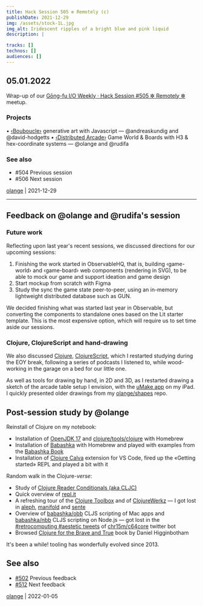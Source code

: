 ```yaml
---
title: Hack Session 505 ✼ Remotely (c)
publishDate: 2021-12-29
img: /assets/stock-1L.jpg
img_alt: Iridescent ripples of a bright blue and pink liquid
description: |

tracks: []
technos: []
audiences: []
---
```


## 05.01.2022

Wrap-up of our [Gōng-fu I/O Weekly · Hack Session #505 ✼ Remotely ✼](https://www.meetup.com/fr-FR/gōngfuIO/events/cgptqsydccbhb/) meetup.

### Projects

• [‹Bouboucle›](http://bouboucle.com) generative art with Javascript — @andreaskundig and @david-hodgetts 
• [‹Distributed Arcade›](https://github.com/olange/arcade) Game World & Boards with H3 & hex-coordinate systems — @olange and @rudifa

### See also

* #504 Previous session
* #506 Next session

[olange](https://github.com/olange) | 2021-12-29

<hr/>

## Feedback on @olange and @rudifa's session

### Future work

Reflecting upon last year's recent sessions, we discussed directions for our upcoming sessions:

1. Finishing the work started in ObservableHQ, that is, building ‹game-world› and ‹game-board› web components (rendering in SVG), to be able to mock our game and support ideation and game design
2. Start mockup from scratch with Figma
3. Study the sync the game state peer-to-peer, using an in-memory lightweight distributed database such as GUN.

We decided finishing what was started last year in Observable, but converting the components to standalone ones based on the Lit starter template. This is the most expensive option, which will require us to set time aside our sessions.

### Clojure, ClojureScript and hand-drawing

We also discussed [Clojure](https://clojure.org/guides/getting_started), [ClojureScript](https://clojure.org/guides/getting_started), which I restarted studying during the EOY break, following a series of podcasts I listened to, while wood-working in the garage on a bed for our little one.

As well as tools for drawing by hand, in 2D and 3D, as I restarted drawing a sketch of the arcade table setup I envision, with the [uMake app](https://apps.apple.com/app/umake/id1042246861) on my iPad. I quickly presented older drawings from my [olange/shapes](https://github.com/olange/shapes/blob/master/docs/usage/unity/coquelicot/README.md) repo.

## Post-session study by @olange

Reinstall of Clojure on my notebook:

* Installation of [OpenJDK 17](https://formulae.brew.sh/formula/openjdk) and [clojure/tools/clojure](https://clojure.org/guides/getting_started#_installation_on_mac_via_homebrew) with Homebrew
* Installation of [Babashka](https://github.com/babashka/babashka#installation) with Homebrew and played with examples from the [Babashka Book](https://book.babashka.org)
* Installation of [Clojure Calva](https://marketplace.visualstudio.com/items?itemName=betterthantomorrow.calva) extension for VS Code, fired up the «Getting started» REPL and played a bit with it

Random walk in the Clojure-_verse_:

* Study of [Clojure Reader Conditionals (aka CLJC)](https://clojure.org/guides/reader_conditionals#_cljx)
* Quick overview of [repl.it](https://replit.com/)
* A refreshing tour of the [Clojure Toolbox](https://www.clojure-toolbox.com) and of [ClojureWerkz](http://clojurewerkz.org) — I got lost in [aleph](https://github.com/clj-commons/aleph), [manifold](https://github.com/clj-commons/manifold) and [sente](https://github.com/ptaoussanis/sente)
* Overview of [babashka/obb](https://github.com/babashka/obb/) CLJS scripting of Mac apps and [babashka/nbb](https://github.com/babashka/nbb) CLJS scripting on Node.js — got lost in the [#retrocomputing #aestetic tweets](https://twitter.com/c64core) of [chr15m/c64core](https://github.com/chr15m/c64core) twitter bot
* Browsed [Clojure for the Brave and True](https://www.braveclojure.com/zombie-metaphysics/) book by Daniel Higginbotham

It's been a while! tooling has wonderfully evolved since 2013.

## See also

* [#502](https://github.com/gongfuio/sessions/issues/502#issuecomment-995340436) Previous feedback
* [#512](https://github.com/gongfuio/sessions/issues/512#issuecomment-1049279776) Next feedback

[olange](https://github.com/olange) | 2022-01-05


